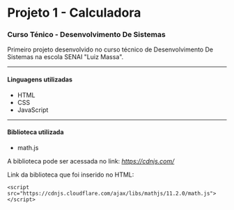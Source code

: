 # Projeto 1 - Calculadora
### Curso Ténico - Desenvolvimento De Sistemas

Primeiro projeto desenvolvido no curso técnico de Desenvolvimento De Sistemas na escola SENAI "Luiz Massa".

---
#### Linguagens utilizadas
* HTML
* CSS
* JavaScript

---
#### Biblioteca utilizada
* math.js

A biblioteca pode ser acessada no link: *https://cdnjs.com/*

Link da biblioteca que foi inserido no HTML: 
```
<script src="https://cdnjs.cloudflare.com/ajax/libs/mathjs/11.2.0/math.js"></script>
```